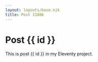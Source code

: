 ```yaml
---
layout: layouts/base.njk
title: Post 13806
---
```


# Post {{ id }}

This is post {{ id }} in my Eleventy project.
